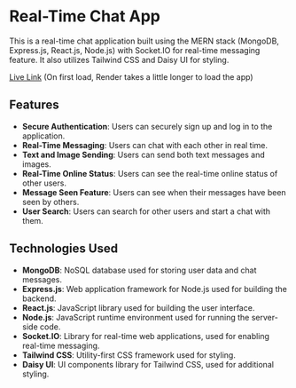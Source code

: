 <h1>Real-Time Chat App</h1>
<p>This is a real-time chat application built using the MERN stack (MongoDB, Express.js, React.js, Node.js) with Socket.IO for real-time messaging feature. 
   It also utilizes Tailwind CSS and Daisy UI for styling.</p>

[Live Link](https://chatapp-zdyr.onrender.com/) (On first load, Render takes a little longer to load the app)
## Features

- **Secure Authentication**: Users can securely sign up and log in to the application.
- **Real-Time Messaging**: Users can chat with each other in real time.
- **Text and Image Sending**: Users can send both text messages and images.
- **Real-Time Online Status**: Users can see the real-time online status of other users.
- **Message Seen Feature**: Users can see when their messages have been seen by others.
- **User Search**: Users can search for other users and start a chat with them.

## Technologies Used
- **MongoDB**: NoSQL database used for storing user data and chat messages.
- **Express.js**: Web application framework for Node.js used for building the backend.
- **React.js**: JavaScript library used for building the user interface.
- **Node.js**: JavaScript runtime environment used for running the server-side code.
- **Socket.IO**: Library for real-time web applications, used for enabling real-time messaging.
- **Tailwind CSS**: Utility-first CSS framework used for styling.
- **Daisy UI**: UI components library for Tailwind CSS, used for additional styling.
